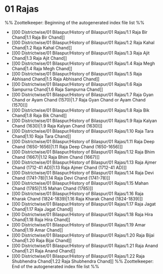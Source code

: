 # 01 Rajas
%% Zoottelkeeper: Beginning of the autogenerated index file list %%
- [[00 Districtwise/01 Bilaspur/History of Bilaspur/01 Rajas/1.1 Raja Bir Chand|1.1 Raja Bir Chand]]
- [[00 Districtwise/01 Bilaspur/History of Bilaspur/01 Rajas/1.2 Raja Kahal Chand|1.2 Raja Kahal Chand]]
- [[00 Districtwise/01 Bilaspur/History of Bilaspur/01 Rajas/1.3 Raja Ajit Chand|1.3 Raja Ajit Chand]]
- [[00 Districtwise/01 Bilaspur/History of Bilaspur/01 Rajas/1.4 Raja Megh Chand|1.4 Raja Megh Chand]]
- [[00 Districtwise/01 Bilaspur/History of Bilaspur/01 Rajas/1.5 Raja Abhisand Chand|1.5 Raja Abhisand Chand]]
- [[00 Districtwise/01 Bilaspur/History of Bilaspur/01 Rajas/1.6 Raja Sampurna Chand|1.6 Raja Sampurna Chand]]
- [[00 Districtwise/01 Bilaspur/History of Bilaspur/01 Rajas/1.7 Raja Gyan Chand or Ayam Chand (1570)|1.7 Raja Gyan Chand or Ayam Chand (1570)]]
- [[00 Districtwise/01 Bilaspur/History of Bilaspur/01 Rajas/1.8 Raja Bik Chand|1.8 Raja Bik Chand]]
- [[00 Districtwise/01 Bilaspur/History of Bilaspur/01 Rajas/1.9 Raja Kalyan Chand (1630)|1.9 Raja Kalyan Chand (1630)]]
- [[00 Districtwise/01 Bilaspur/History of Bilaspur/01 Rajas/1.10 Raja Tara Chand|1.10 Raja Tara Chand]]
- [[00 Districtwise/01 Bilaspur/History of Bilaspur/01 Rajas/1.11 Raja Deep Chand (1650-1656)|1.11 Raja Deep Chand (1650-1656)]]
- [[00 Districtwise/01 Bilaspur/History of Bilaspur/01 Rajas/1.12 Raja Bhim Chand (1667)|1.12 Raja Bhim Chand (1667)]]
- [[00 Districtwise/01 Bilaspur/History of Bilaspur/01 Rajas/1.13 Raja Ajmer Chand (1712-41 AD)|1.13 Raja Ajmer Chand (1712-41 AD)]]
- [[00 Districtwise/01 Bilaspur/History of Bilaspur/01 Rajas/1.14 Raja Devi Chand (1741-78)|1.14 Raja Devi Chand (1741-78)]]
- [[00 Districtwise/01 Bilaspur/History of Bilaspur/01 Rajas/1.15 Mahan Chand (1785)|1.15 Mahan Chand (1785)]]
- [[00 Districtwise/01 Bilaspur/History of Bilaspur/01 Rajas/1.16 Raja Kharak Chand (1824-1839)|1.16 Raja Kharak Chand (1824-1839)]]
- [[00 Districtwise/01 Bilaspur/History of Bilaspur/01 Rajas/1.17 Raja Jagat Chand|1.17 Raja Jagat Chand]]
- [[00 Districtwise/01 Bilaspur/History of Bilaspur/01 Rajas/1.18 Raja Hira Chand|1.18 Raja Hira Chand]]
- [[00 Districtwise/01 Bilaspur/History of Bilaspur/01 Rajas/1.19 Amar Chand|1.19 Amar Chand]]
- [[00 Districtwise/01 Bilaspur/History of Bilaspur/01 Rajas/1.20 Raja Bijai Chand|1.20 Raja Bijai Chand]]
- [[00 Districtwise/01 Bilaspur/History of Bilaspur/01 Rajas/1.21 Raja Anand Chand|1.21 Raja Anand Chand]]
- [[00 Districtwise/01 Bilaspur/History of Bilaspur/01 Rajas/1.22 Raja Shubhendra Chand|1.22 Raja Shubhendra Chand]]
%% Zoottelkeeper: End of the autogenerated index file list %%
